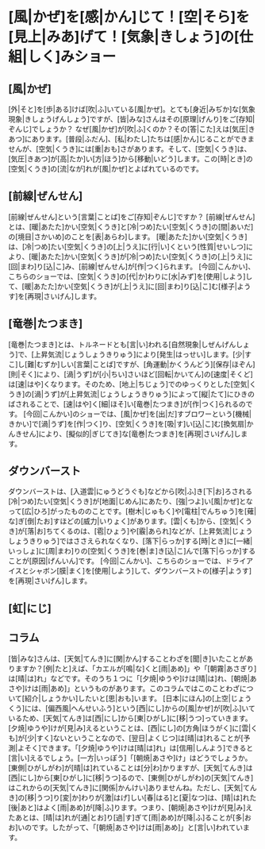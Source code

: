# [風|かぜ]を[感|かん]じて！[空|そら]を[見上|みあ]げて！[気象|きしょう]の[仕組|しく]みショー

## [風|かぜ]

[外|そと]を[歩|ある]けば[吹|ふ]いている[風|かぜ]。とても[身近|みぢか]な[気象現象|きしょうげんしょう]ですが、[皆|みな]さんはその[原理|げんり]をご[存知|ぞんじ]でしょうか？
なぜ[風|かぜ]が[吹|ふ]くのか？その[答|こた]えは[気圧|きあつ]にあります。[普段|ふだん]、[私|わたし]たちは[感|かん]じることができませんが、[空気|くうき]には[重|おも]さがあります。そして、[空気|くうき]は、[気圧|きあつ]が[高|たか]い[方|ほう]から[移動|いどう]します。この[時|とき]の[空気|くうき]の[流|なが]れが[風|かぜ]とよばれているのです。

## [前線|ぜんせん]

[前線|ぜんせん]という[言葉|ことば]をご[存知|ぞんじ]ですか？
[前線|ぜんせん]とは、[暖|あたた]かい[空気|くうき]と[冷|つめ]たい[空気|くうき]の[間|あいだ]の[境目|さかいめ]のことを[表|あらわ]します。
[暖|あたた]かい[空気|くうき]は、[冷|つめ]たい[空気|くうき]の[上|うえ]に[行|い]くという[性質|せいしつ]により、[暖|あたた]かい[空気|くうき]が[冷|つめ]たい[空気|くうき]の[上|うえ]に[回|まわ]り[込|こ]み、[前線|ぜんせん]が[作|つく]られます。
[今回|こんかい]、こちらのショーでは、[空気|くうき]の[代|か]わりに[水|みず]を[使用|しよう]して、[暖|あたた]かい[空気|くうき]が[上|うえ]に[回|まわ]り[込|こ]む[様子|ようす]を[再現|さいげん]します。


## [竜巻|たつまき]

[竜巻|たつまき]とは、トルネードとも[言|い]われる[自然現象|しぜんげんしょう]で、[上昇気流|じょうしょうきりゅう]により[発生|はっせい]します。[少|すこ]し[難|むずか]しい[言葉|ことば]ですが、[角運動|かくうんどう][保存|ほぞん][則|そく]により、[渦|うず]が[小|ちい]さいほど[回転|かいてん]の[速度|そくど]は[速|はや]くなります。そのため、[地上|ちじょう]でのゆっくりとした[空気|くうき]の[渦|うず]が[上昇気流|じょうしょうきりゅう]によって[縦|たて]にひきのばされることで、[速|はや]く[細|ほそ]い[竜巻|たつまき]が[作|つく]られるのです。
[今回|こんかい]のショーでは、[風|かぜ]を[出|だ]すブロワーという[機械|きかい]で[渦|うず]を[作|つく]り、[空気|くうき]を[吸|す]い[込|こ]む[換気扇|かんきせん]により、[擬似的|ぎじてき]な[竜巻|たつまき]を[再現|さいげん]します。

## ダウンバースト

ダウンバーストは、[入道雲|にゅうどうぐも]などから[吹|ふ]き[下|お]ろされる[冷|つめ]たい[空気|くうき]が[地面|じめん]にあたり、[強|つよ]い[風|かぜ]となって[広|ひろ]がったもののことです。[樹木|じゅもく]や[電柱|でんちゅう]を[薙|な]ぎ[倒|たお]すほどの[威力|いりょく]があります。[雲|くも]から、[空気|くうき]が[落|お]ちてくるのは、[雹|ひょう]や[霰|あられ]などが、[上昇気流|じょうしょうきりゅう]ではささえられなくなり、[落下|らっか]する[時|とき]に[一緒|いっしょ]に[周|まわ]りの[空気|くうき]を[巻|ま]き[込|こ]んで[落下|らっか]することが[原因|げんいん]です。
[今回|こんかい]、こちらのショーでは、ドライアイスとシャボン[膜|まく]を[使用|しよう]して、ダウンバーストの[様子|ようす]を[再現|さいげん]します。

## [虹|にじ]

## コラム
[皆|みな]さんは、[天気|てんき]に[関|かん]することわざを[聞|き]いたことがありますか？[例|たと]えば、「カエルが[鳴|な]くと[雨|あめ]」や「[朝霧|あさぎり]は[晴|は]れ」などです。そのうち１つに「[夕焼|ゆうや]けは[晴|は]れ、[朝焼|あさや]けは[雨|あめ]」というものがあります。このコラムではこのことわざについて[紹介|しょうかい]したいと[思|おも]います。
[日本|にほん]の[上空|じょうくう]には、[偏西風|へんせいふう]という[西|にし]からの[風|かぜ]が[吹|ふ]いているため、[天気|てんき]は[西|にし]から[東|ひがし]に[移|うつ]っていきます。[夕焼|ゆうや]けが[見|み]えるということは、[西|にし]の[方角|ほうがく]に[雲|くも]が[少|すく]ないということなので、[翌日|よくじつ]は[晴|は]れることが[予測|よそく]できます。「[夕焼|ゆうや]けは[晴|は]れ」は[信用|しんよう]できると[言|い]えるでしょう。[一方|いっぽう]「[朝焼|あさや]け」はどうでしょうか。[東側|ひがしがわ]が[晴|は]れていることは[分|わ]かりますが、[天気|てんき]は[西|にし]から[東|ひがし]に[移|うつ]るので、[東側|ひがしがわ]の[天気|てんき]はこれからの[天気|てんき]に[関係|かんけい]ありませんね。ただし、[天気|てんき]の[移|うつ]り[変|か]わりが[激|はげ]しい[春|はる]と[夏|なつ]は、[晴|は]れた[後|あと]はよく[雨|あめ]が[降|ふ]ります。つまり、[朝焼|あさや]けが[見|み]えたあとは、[晴|は]れが[通|とお]り[過|す]ぎて[雨|あめ]が[降|ふ]ることが[多|おお]いのです。したがって、「[朝焼|あさや]けは[雨|あめ]」と[言|い]われています。

